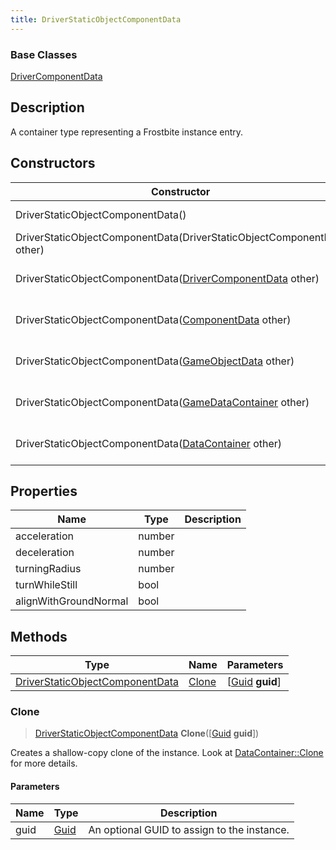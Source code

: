```yaml
---
title: DriverStaticObjectComponentData
---
```

### Base Classes

[DriverComponentData](/vext/ref/fb/drivercomponentdata/)

## Description

A container type representing a Frostbite instance entry.

## Constructors

| Constructor                                                                                | Description                                                                                                                                           |
| ------------------------------------------------------------------------------------------ | ----------------------------------------------------------------------------------------------------------------------------------------------------- |
| DriverStaticObjectComponentData()                                                          | Create a new instance of this container type.                                                                                                         |
| DriverStaticObjectComponentData(DriverStaticObjectComponentData other)                     | Create a reference copy of an instance of the same type.                                                                                              |
| DriverStaticObjectComponentData([DriverComponentData](/vext/ref/fb/drivercomponentdata/) other)          | Upcast an instance of type [DriverComponentData](/vext/ref/fb/drivercomponentdata/) to [DriverStaticObjectComponentData](/vext/ref/fb/driverstaticobjectcomponentdata/).          |
| DriverStaticObjectComponentData([ComponentData](/vext/ref/fb/componentdata/) other)                      | Upcast an instance of type [ComponentData](/vext/ref/fb/componentdata/) to [DriverStaticObjectComponentData](/vext/ref/fb/driverstaticobjectcomponentdata/).                      |
| DriverStaticObjectComponentData([GameObjectData](/vext/ref/fb/gameobjectdata/) other)                    | Upcast an instance of type [GameObjectData](/vext/ref/fb/gameobjectdata/) to [DriverStaticObjectComponentData](/vext/ref/fb/driverstaticobjectcomponentdata/).                    |
| DriverStaticObjectComponentData([GameDataContainer](/vext/ref/fb/gamedatacontainer/) other)              | Upcast an instance of type [GameDataContainer](/vext/ref/fb/gamedatacontainer/) to [DriverStaticObjectComponentData](/vext/ref/fb/driverstaticobjectcomponentdata/).              |
| DriverStaticObjectComponentData([DataContainer](/vext/ref/shared/class/datacontainer) other) | Upcast an instance of type [DataContainer](/vext/ref/shared/class/datacontainer) to [DriverStaticObjectComponentData](/vext/ref/fb/driverstaticobjectcomponentdata/). |

## Properties

| Name                  | Type   | Description |
| --------------------- | ------ | ----------- |
| acceleration          | number |             |
| deceleration          | number |             |
| turningRadius         | number |             |
| turnWhileStill        | bool   |             |
| alignWithGroundNormal | bool   |             |

## Methods

| Type                                                               | Name            | Parameters                                     |
| ------------------------------------------------------------------ | --------------- | ---------------------------------------------- |
| [DriverStaticObjectComponentData](/vext/ref/fb/driverstaticobjectcomponentdata/) | [Clone](#clone) | \[[Guid](/vext/ref/shared/class/guid) **guid**\] |

### Clone

> [DriverStaticObjectComponentData](/vext/ref/fb/driverstaticobjectcomponentdata/) **Clone**(\[[Guid](/vext/ref/shared/class/guid) **guid**\])

Creates a shallow-copy clone of the instance. Look at [DataContainer::Clone](/vext/ref/shared/class/datacontainer#clone) for more details.

#### Parameters

| Name | Type         | Description                                 |
| ---- | ------------ | ------------------------------------------- |
| guid | [Guid](/vext/ref/shared/class/guid/) | An optional GUID to assign to the instance. |
